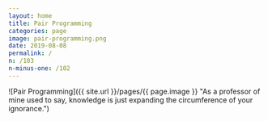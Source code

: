 ```yaml
---
layout: home
title: Pair Programming
categories: page
image: pair-programming.png
date: 2019-08-08
permalink: /
n: /103
n-minus-one: /102
---
```


![Pair Programming]({{ site.url }}/pages/{{ page.image }} "As a professor of mine used to say, knowledge is just expanding the circumference of your ignorance.")
